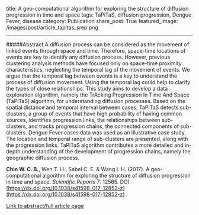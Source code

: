 title: A geo-computational algorithm for exploring the structure of diffusion progression in time and space
tags: TaPiTaS, diffusion progression, Dengue Fever, disease
category: Publication
share_post: True
featured_image: /images/post/article_tapitas_srep.png

---

#####Abstract
A diffusion process can be considered as the movement of linked events through space and time. Therefore, space-time locations of events are key to identify any diffusion process. However, previous clustering analysis methods have focused only on space-time proximity characteristics, neglecting the temporal lag of the movement of events. We argue that the temporal lag between events is a key to understand the process of diffusion movement. Using the temporal lag could help to clarify the types of close relationships. This study aims to develop a data exploration algorithm, namely the TrAcking Progression In Time And Space (TaPiTaS) algorithm, for understanding diffusion processes. Based on the spatial distance and temporal interval between cases, TaPiTaS detects sub-clusters, a group of events that have high probability of having common sources, identifies progression links, the relationships between sub-clusters, and tracks progression chains, the connected components of sub-clusters. Dengue Fever cases data was used as an illustrative case study. The location and temporal range of sub-clusters are presented, along with the progression links. TaPiTaS algorithm contributes a more detailed and in-depth understanding of the development of progression chains, namely the geographic diffusion process.

**Chin W. C. B.**, Wen T. H., Sabel C. E. & Wang I. H. (2017). A geo-computational algorithm for exploring the structure of diffusion progression in time and space. *Scientific Reports* 7: 12565. DOI: [https://dx.doi.org/10.1038/s41598-017-12852-z](https://dx.doi.org/10.1038/s41598-017-12852-z) .

<a href="https://www.nature.com/articles/s41598-017-12852-z" target="_blank">Link to abstract/full article page</a>
